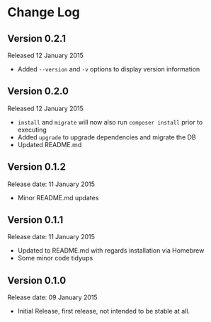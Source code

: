 # Change Log

## Version 0.2.1
Released 12 January 2015
- Added `--version` and `-v` options to display version information

## Version 0.2.0
Released 12 January 2015
- `install` and `migrate` will now also run `composer install` prior to executing
- Added `upgrade` to upgrade dependencies and migrate the DB
- Updated README.md

## Version 0.1.2
Release date: 11 January 2015
- Minor README.md updates

## Version 0.1.1
Release date: 11 January 2015
- Updated to README.md with regards installation via Homebrew
- Some minor code tidyups

## Version 0.1.0
Release date: 09 January 2015
- Initial Release, first release, not intended to be stable at all.